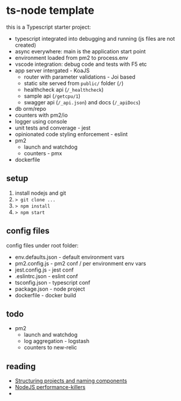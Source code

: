 # ts-node template
this is a Typescript starter project:
- typescript integrated into debugging and running (js files are not created)
- async everywhere: main is the application start point
- environment loaded from pm2 to process.env
- vscode integration: debug code and tests with F5 etc
- app server intergated - KoaJS
   - router with parameter validations - Joi based
   - static site served from ```public/``` folder (```/```)
   - healthcheck api (```/_healthcheck```)
   - sample api (```/getcpu/1```)
   - swagger api (```/_api.json```) and docs (```/_apiDocs```)
- db orm/repo
- counters with pm2/io
- logger using console
- unit tests and converage - jest
- opinionated code styling enforcement - eslint
- pm2
  - launch and watchdog
  - counters - pmx
- dockerfile

## setup
1. install nodejs and git
1. ```> git clone ...```
1. ```> npm install```
1. ```> npm start```

## config files
config files under root folder:
- env.defaults.json - default environment vars
- pm2.config.js - pm2 conf / per environment env vars
- jest.config.js - jest conf
- .eslintrc.json - eslint conf
- tsconfig.json - typescript conf
- package.json - node project
- dockerfile - docker build

## todo
- pm2
  - launch and watchdog
  - log aggregation - logstash
  - counters to new-relic

## reading
- [Structuring projects and naming components](https://hackernoon.com/structuring-projects-and-naming-components-in-react-1261b6e18d76)
- [NodeJS performance-killers](https://itnext.io/my-list-of-typical-performance-killers-of-nodejs-web-applications-60349b898234)
- 